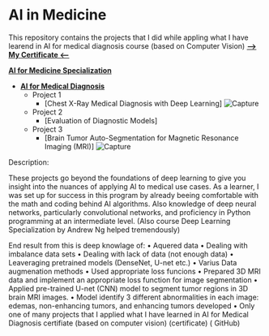 # AI in Medicine

This repository contains the projects that I did while appling what I have learend in AI for medical diagnosis course (based on Computer Vision)
**[--> My Certificate <--](https://coursera.org/share/10a2bdf18701224c0733cd8adb7c4fcd)**

**[AI for Medicine Specialization](https://www.coursera.org/specializations/ai-for-medicine?)**
+ **[AI for Medical Diagnosis](https://www.coursera.org/learn/ai-for-medical-diagnosis)**
  + Project 1
    + [Chest X-Ray Medical Diagnosis with Deep Learning]
    ![Capture](https://user-images.githubusercontent.com/64646644/101642512-64928880-3a33-11eb-8b9b-d60f9c4d3766.PNG)
  + Project 2
    + [Evaluation of Diagnostic Models]
  + Project 3
    + [Brain Tumor Auto-Segmentation for Magnetic Resonance Imaging (MRI)]
    ![Capture](https://user-images.githubusercontent.com/64646644/101642512-64928880-3a33-11eb-8b9b-d60f9c4d3766.PNG)


Description:

These projects go beyond the foundations of deep learning to give you insight into the nuances of applying AI to medical use cases. As a learner, I was set up for success in this program by already beeing comfortable with the math and coding behind AI algorithms. Also knowledge of deep neural networks, particularly convolutional networks, and proficiency in Python programming at an intermediate level. (Also course Deep Learning Specialization by Andrew Ng helped tremendously)

End result from this is deep knowlage of: 
• Aquered data 
• Dealing with imbalance data sets
• Dealing with lack of data (not enough data)
• Leaveraging pretrained models (DenseNet, U-net etc.)
• Varius Data augmenation methods 
• Used appropriate loss funcions
•	Prepared 3D MRI data and implement an appropriate loss function for image segmentation
•	Applied pre-trained U-net (CNN) model to segment tumor regions in 3D brain MRI images. 
•	Model identify 3 different abnormalities in each image: edemas, non-enhancing tumors, and enhancing tumors developed
•	Only one of many projects that I applied what I have learned in AI for Medical Diagnosis certifiate (based on computer vision) (certificate) (  GitHub)
